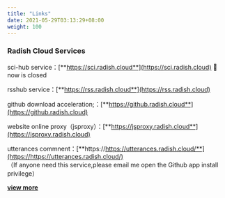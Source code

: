 ```yaml
---
title: "Links"
date: 2021-05-29T03:13:29+08:00
weight: 100
---
```


### Radish Cloud Services

sci-hub service：[**https://sci.radish.cloud**](https://sci.radish.cloud) 🎯now is closed

rsshub service：[**https://rss.radish.cloud**](https://rss.radish.cloud) 

github download acceleration;：[**https://github.radish.cloud**](https://github.radish.cloud)

website online proxy（jsproxy）：[**https://jsproxy.radish.cloud**](https://jsproxy.radish.cloud)

utterances commnent：[**https://https://utterances.radish.cloud/**](https://https://utterances.radish.cloud/)</br>
（If anyone need this service,please email me open the Github app install privilege）






[**view more**](/en/links/)
